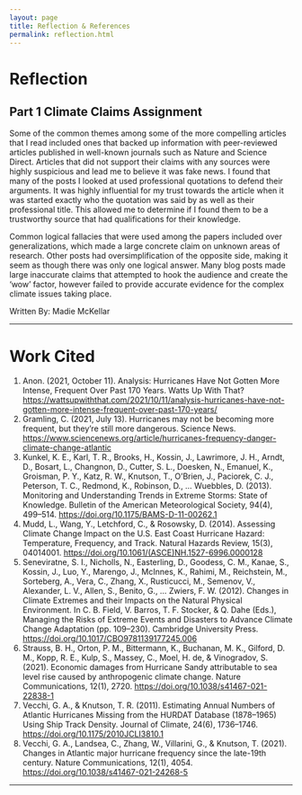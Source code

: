 ```yaml
---
layout: page
title: Reflection & References  
permalink: reflection.html
---
```

# Reflection 
## Part 1 Climate Claims Assignment
Some of the common themes among some of the more compelling articles that I read included ones that backed up information with peer-reviewed articles published in well-known journals such as Nature and Science Direct. Articles that did not support their claims with any sources were highly suspicious and lead me to believe it was fake news. I found that many of the posts I looked at used professional quotations to defend their arguments. It was highly influential for my trust towards the article when it was started exactly who the quotation was said by as well as their professional title. This allowed me to determine if I found them to be a trustworthy source that had qualifications for their knowledge. 

Common logical fallacies that were used among the papers included over generalizations, which made a large concrete claim on unknown areas of research. Other posts had oversimplification of the opposite side, making it seem as though there was only one logical answer. Many blog posts made large inaccurate claims that attempted to hook the audience and create the ‘wow’ factor, however failed to provide accurate evidence for the complex climate issues taking place. 


Written By: Madie McKellar

---

# Work Cited
1. Anon. (2021, October 11). Analysis: Hurricanes Have Not Gotten More Intense, Frequent Over Past 170 Years. Watts Up With That? https://wattsupwiththat.com/2021/10/11/analysis-hurricanes-have-not-gotten-more-intense-frequent-over-past-170-years/
1. Gramling, C. (2021, July 13). Hurricanes may not be becoming more frequent, but they’re still more dangerous. Science News. https://www.sciencenews.org/article/hurricanes-frequency-danger-climate-change-atlantic
1. Kunkel, K. E., Karl, T. R., Brooks, H., Kossin, J., Lawrimore, J. H., Arndt, D., Bosart, L., Changnon, D., Cutter, S. L., Doesken, N., Emanuel, K., Groisman, P. Y., Katz, R. W., Knutson, T., O’Brien, J., Paciorek, C. J., Peterson, T. C., Redmond, K., Robinson, D., … Wuebbles, D. (2013). Monitoring and Understanding Trends in Extreme Storms: State of Knowledge. Bulletin of the American Meteorological Society, 94(4), 499–514. https://doi.org/10.1175/BAMS-D-11-00262.1
1. Mudd, L., Wang, Y., Letchford, C., & Rosowsky, D. (2014). Assessing Climate Change Impact on the U.S. East Coast Hurricane Hazard: Temperature, Frequency, and Track. Natural Hazards Review, 15(3), 04014001. https://doi.org/10.1061/(ASCE)NH.1527-6996.0000128
1. Seneviratne, S. I., Nicholls, N., Easterling, D., Goodess, C. M., Kanae, S., Kossin, J., Luo, Y., Marengo, J., McInnes, K., Rahimi, M., Reichstein, M., Sorteberg, A., Vera, C., Zhang, X., Rusticucci, M., Semenov, V., Alexander, L. V., Allen, S., Benito, G., … Zwiers, F. W. (2012). Changes in Climate Extremes and their Impacts on the Natural Physical Environment. In C. B. Field, V. Barros, T. F. Stocker, & Q. Dahe (Eds.), Managing the Risks of Extreme Events and Disasters to Advance Climate Change Adaptation (pp. 109–230). Cambridge University Press. https://doi.org/10.1017/CBO9781139177245.006
1. Strauss, B. H., Orton, P. M., Bittermann, K., Buchanan, M. K., Gilford, D. M., Kopp, R. E., Kulp, S., Massey, C., Moel, H. de, & Vinogradov, S. (2021). Economic damages from Hurricane Sandy attributable to sea level rise caused by anthropogenic climate change. Nature Communications, 12(1), 2720. https://doi.org/10.1038/s41467-021-22838-1
1. Vecchi, G. A., & Knutson, T. R. (2011). Estimating Annual Numbers of Atlantic Hurricanes Missing from the HURDAT Database (1878–1965) Using Ship Track Density. Journal of Climate, 24(6), 1736–1746. https://doi.org/10.1175/2010JCLI3810.1
1. Vecchi, G. A., Landsea, C., Zhang, W., Villarini, G., & Knutson, T. (2021). Changes in Atlantic major hurricane frequency since the late-19th century. Nature Communications, 12(1), 4054. https://doi.org/10.1038/s41467-021-24268-5

---

